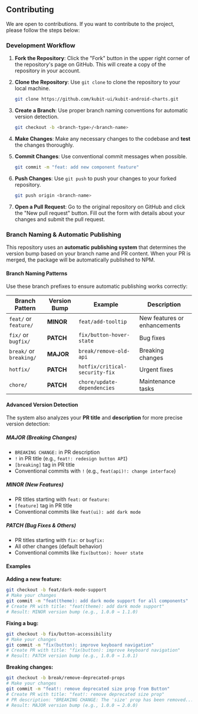 ## Contributing

We are open to contributions. If you want to contribute to the project, please follow the steps below:

### Development Workflow

1. **Fork the Repository**: Click the "Fork" button in the upper right corner of the repository's page on GitHub. This will create a copy of the repository in your account.

2. **Clone the Repository**: Use `git clone` to clone the repository to your local machine.

   ```sh
   git clone https://github.com/kubit-ui/kubit-android-charts.git
   ```

3. **Create a Branch**: Use proper branch naming conventions for automatic version detection.

   ```sh
   git checkout -b <branch-type>/<branch-name>
   ```

4. **Make Changes**: Make any necessary changes to the codebase and **test** the changes thoroughly.

5. **Commit Changes**: Use conventional commit messages when possible.

   ```sh
   git commit -m "feat: add new component feature"
   ```

6. **Push Changes**: Use `git push` to push your changes to your forked repository.

   ```sh
   git push origin <branch-name>
   ```

7. **Open a Pull Request**: Go to the original repository on GitHub and click the "New pull request" button. Fill out the form with details about your changes and submit the pull request.

### Branch Naming & Automatic Publishing

This repository uses an **automatic publishing system** that determines the version bump based on your branch name and PR content. When your PR is merged, the package will be automatically published to NPM.

#### Branch Naming Patterns

Use these branch prefixes to ensure automatic publishing works correctly:

| Branch Pattern | Version Bump | Example | Description |
|----------------|--------------|---------|-------------|
| `feat/` or `feature/` | **MINOR** | `feat/add-tooltip` | New features or enhancements |
| `fix/` or `bugfix/` | **PATCH** | `fix/button-hover-state` | Bug fixes |
| `break/` or `breaking/` | **MAJOR** | `break/remove-old-api` | Breaking changes |
| `hotfix/` | **PATCH** | `hotfix/critical-security-fix` | Urgent fixes |
| `chore/` | **PATCH** | `chore/update-dependencies` | Maintenance tasks |

#### Advanced Version Detection

The system also analyzes your **PR title** and **description** for more precise version detection:

##### MAJOR (Breaking Changes)
- `BREAKING CHANGE:` in PR description
- `!` in PR title (e.g., `feat!: redesign button API`)
- `[breaking]` tag in PR title
- Conventional commits with `!` (e.g., `feat(api)!: change interface`)

##### MINOR (New Features)
- PR titles starting with `feat:` or `feature:`
- `[feature]` tag in PR title
- Conventional commits like `feat(ui): add dark mode`

##### PATCH (Bug Fixes & Others)
- PR titles starting with `fix:` or `bugfix:`
- All other changes (default behavior)
- Conventional commits like `fix(button): hover state`

#### Examples

**Adding a new feature:**
```sh
git checkout -b feat/dark-mode-support
# Make your changes
git commit -m "feat(theme): add dark mode support for all components"
# Create PR with title: "feat(theme): add dark mode support"
# Result: MINOR version bump (e.g., 1.0.0 → 1.1.0)
```

**Fixing a bug:**
```sh
git checkout -b fix/button-accessibility
# Make your changes  
git commit -m "fix(button): improve keyboard navigation"
# Create PR with title: "fix(button): improve keyboard navigation"
# Result: PATCH version bump (e.g., 1.0.0 → 1.0.1)
```

**Breaking changes:**
```sh
git checkout -b break/remove-deprecated-props
# Make your changes
git commit -m "feat!: remove deprecated size prop from Button"
# Create PR with title: "feat!: remove deprecated size prop"
# PR description: "BREAKING CHANGE: The 'size' prop has been removed..."
# Result: MAJOR version bump (e.g., 1.0.0 → 2.0.0)
```